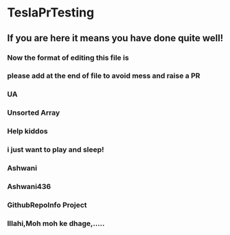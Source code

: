 # TeslaPrTesting

## If you are here it means you have done quite well!

### Now the format of editing this file is

### please add at the end of file to avoid mess and raise a PR

### UA


### Unsorted Array
### Help kiddos

### i just want to play and sleep!

### Ashwani

### Ashwani436
### GithubRepoInfo Project

### Illahi,Moh moh ke dhage,.....

